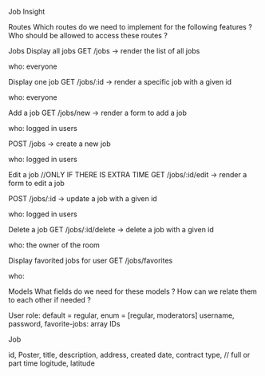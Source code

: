 Job Insight

Routes
Which routes do we need to implement for the following features ? Who should be allowed to access these routes ?

Jobs
Display all jobs
GET /jobs -> render the list of all jobs

who: everyone

Display one job
GET /jobs/:id -> render a specific job with a given id

who: everyone

Add a job
GET /jobs/new -> render a form to add a job

who: logged in users

POST /jobs -> create a new job

who: logged in users

Edit a job //ONLY IF THERE IS EXTRA TIME
GET /jobs/:id/edit -> render a form to edit a job

POST /jobs/:id -> update a job with a given id

who: logged in users

Delete a job
GET /jobs/:id/delete -> delete a job with a given id

who: the owner of the room

Display favorited jobs for user
GET /jobs/favorites

who:


Models
What fields do we need for these models ? How can we relate them to each other if needed ?

User
role: default = regular, 
enum = [regular, moderators] 
username, 
password,
favorite-jobs: array IDs

Job

id,
Poster,
title,
description,
address,
created date,
contract type, // full or part time
logitude,
latitude



